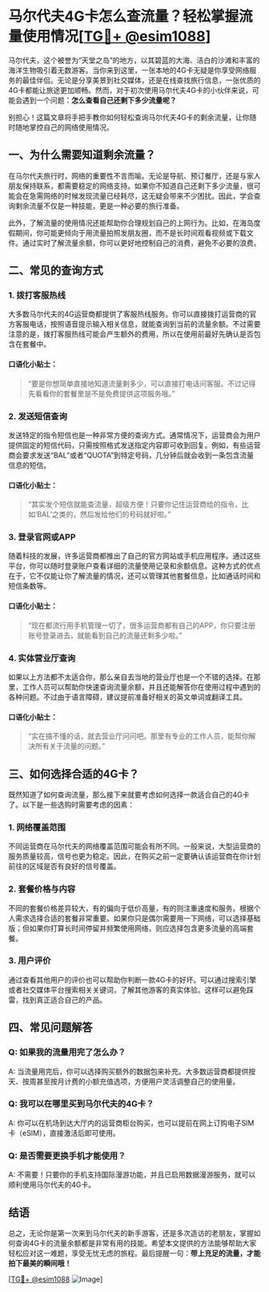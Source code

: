 # 马尔代夫4G卡怎么查流量？轻松掌握流量使用情况[[TG💪+ @esim1088](https://t.me/s/esim1088)]

马尔代夫，这个被誉为“天堂之岛”的地方，以其碧蓝的大海、洁白的沙滩和丰富的海洋生物吸引着无数游客。当你来到这里，一张本地的4G卡无疑是你享受网络服务的最佳伴侣。无论是分享美景到社交媒体，还是在线查找旅行信息，一张优质的4G卡都能让旅途更加顺畅。然而，对于初次使用马尔代夫4G卡的小伙伴来说，可能会遇到一个问题：**怎么查看自己还剩下多少流量呢？**

别担心！这篇文章将手把手教你如何轻松查询马尔代夫4G卡的剩余流量，让你随时随地掌控自己的网络使用情况。

## 一、为什么需要知道剩余流量？

在马尔代夫旅行时，网络的重要性不言而喻。无论是导航、预订餐厅，还是与家人朋友保持联系，都需要稳定的网络支持。如果你不知道自己还剩下多少流量，很可能会在急需网络的时候发现流量已经耗尽，这无疑会带来不少困扰。因此，学会查询剩余流量不仅是一种技能，更是一种必要的旅行准备。

此外，了解流量的使用情况还能帮助你合理规划自己的上网行为。比如，在海岛度假期间，你可能更倾向于用流量拍照发朋友圈，而不是长时间观看视频或下载文件。通过实时了解流量余额，你可以更好地控制自己的消费，避免不必要的浪费。

## 二、常见的查询方式

### 1. 拨打客服热线

大多数马尔代夫的4G运营商都提供了客服热线服务。你可以直接拨打运营商的官方客服电话，按照语音提示输入相关信息，就能查询到当前的流量余额。不过需要注意的是，拨打客服热线可能会产生额外的费用，所以在使用前最好先确认是否包含在套餐中。

#### 口语化小贴士：
> “要是你想简单直接地知道流量剩多少，可以直接打电话问客服。不过记得先看看你的套餐里是不是免费提供这项服务哦。”

### 2. 发送短信查询

发送特定的指令短信也是一种非常方便的查询方式。通常情况下，运营商会为用户提供固定的短信代码，只需按照格式发送指定内容即可收到回复。例如，有些运营商会要求发送“BAL”或者“QUOTA”到特定号码，几分钟后就会收到一条包含流量信息的短信。

#### 口语化小贴士：
> “其实发个短信就能查流量，超级方便！只要你记住运营商给的指令，比如‘BAL’之类的，然后发给他们的号码就好啦。”

### 3. 登录官网或APP

随着科技的发展，许多运营商都推出了自己的官方网站或手机应用程序。通过这些平台，你可以随时登录账户查看详细的流量使用记录和余额信息。这种方式的优点在于，它不仅能让你了解流量的情况，还可以管理其他套餐信息，比如通话时间和短信条数等。

#### 口语化小贴士：
> “现在都流行用手机管理一切了，很多运营商都有自己的APP，你只要注册账号登录进去，就能看到自己的流量还剩多少啦。”

### 4. 实体营业厅查询

如果以上方法都不太适合你，那么亲自去当地的营业厅也是一个不错的选择。在那里，工作人员可以帮助你快速查询流量余额，并且还能解答你在使用过程中遇到的各种问题。不过由于语言障碍，建议提前准备好相关的英文单词或翻译工具。

#### 口语化小贴士：
> “实在搞不懂的话，就去营业厅问问吧。那里有专业的工作人员，能帮你解决所有关于流量的问题。”

## 三、如何选择合适的4G卡？

既然知道了如何查询流量，那么接下来就要考虑如何选择一款适合自己的4G卡了。以下是一些选购时需要考虑的因素：

### 1. 网络覆盖范围

不同运营商在马尔代夫的网络覆盖范围可能会有所不同。一般来说，大型运营商的服务质量较高，信号也更为稳定。因此，在购买之前一定要确认该运营商在你计划前往的区域是否有良好的信号覆盖。

### 2. 套餐价格与内容

不同的套餐价格差异较大，有的偏向于低价高量，有的则注重速度和服务。根据个人需求选择合适的套餐非常重要。如果你只是偶尔需要用一下网络，可以选择基础版；但如果你打算长时间停留并频繁使用网络，则应选择包含更多流量的高端套餐。

### 3. 用户评价

通过查看其他用户的评价也可以帮助你判断一款4G卡的好坏。可以通过搜索引擎或者社交媒体平台搜索相关关键词，了解其他游客的真实体验。这样可以避免踩雷，找到真正适合自己的产品。

## 四、常见问题解答

### Q: 如果我的流量用完了怎么办？
A: 当流量用完后，你可以选择购买额外的数据包来补充。大多数运营商都提供按天、按周甚至按月计费的小额充值选项，方便用户灵活调整自己的使用量。

### Q: 我可以在哪里买到马尔代夫的4G卡？
A: 你可以在机场到达大厅内的运营商柜台购买，也可以提前在网上订购电子SIM卡（eSIM），直接激活后即可使用。

### Q: 是否需要更换手机才能使用？
A: 不需要！只要你的手机支持国际漫游功能，并且已启用数据漫游服务，就可以顺利使用马尔代夫的4G卡。

## 结语

总之，无论你是第一次来到马尔代夫的新手游客，还是多次造访的老朋友，掌握如何查询4G卡的流量余额都是非常有用的技能。希望本文提供的方法能够帮助大家轻松应对这一难题，享受无忧无虑的旅程。最后提醒一句：**带上充足的流量，才能拍下最美的瞬间哦！**

[[TG💪+ @esim1088](https://t.me/s/esim1088) ![Image](https://i.postimg.cc/4NQfJmqS/Snipaste-2025-05-13-00-14-12.png)]